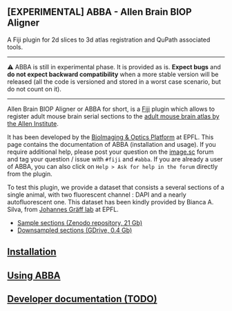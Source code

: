 ## [EXPERIMENTAL] ABBA - Allen Brain BIOP Aligner

A Fiji plugin for 2d slices to 3d atlas registration and QuPath associated tools.

---

:warning: ABBA is still in experimental phase. It is provided as is. **Expect bugs** and **do not expect backward compatibility** when a more stable version will be released (all the code is versioned and stored in a worst case scenario, but do not count on it).

---

Allen Brain BIOP Aligner or ABBA for short, is a [Fiji](https://fiji.sc/) plugin which allows to register adult mouse brain serial sections to the [adult mouse brain atlas by the Allen Institute](http://atlas.brain-map.org/atlas?atlas=602630314).

It has been developed by the [BioImaging & Optics Platform](https://www.epfl.ch/research/facilities/ptbiop/) at EPFL. This page contains the documentation of ABBA (installation and usage). If you require additional help, please post your question on the [image.sc](https://forum.image.sc) forum  and tag your question / issue with `#fiji` and `#abba`. If you are already a user of ABBA, you can also click on `Help > Ask for help in the forum` directly from the plugin.

To test this plugin, we provide a dataset that consists a several sections of a single animal, with two fluorescent channel : DAPI and a nearly autofluorescent one. This dataset has been kindly provided by Bianca A. Silva, from [Johannes Gräff lab](https://www.epfl.ch/labs/graefflab/) at EPFL.

* [Sample sections  (Zenodo repository, 21 Gb) ](https://doi.org/10.5281/zenodo.4715656)
* [Downsampled sections  (GDrive, 0.4 Gb) ](https://drive.google.com/file/d/1OVb860hy-UZSSXa_u9drWiPKEunWT_a7/view?usp=sharing)


## [Installation](installation.md)
## [Using ABBA]()
## [Developer documentation (TODO)]()

<!---
### Markdown

Markdown is a lightweight and easy-to-use syntax for styling your writing. It includes conventions for

```markdown
Syntax highlighted code block

# Header 1
## Header 2
### Header 3

- Bulleted
- List

1. Numbered
2. List

**Bold** and _Italic_ and `Code` text

[Link](url) and ![Image](src)
```

For more details see [GitHub Flavored Markdown](https://guides.github.com/features/mastering-markdown/).

### Jekyll Themes

Your Pages site will use the layout and styles from the Jekyll theme you have selected in your [repository settings](https://github.com/BIOP/ijp-imagetoatlas/settings/pages). The name of this theme is saved in the Jekyll `_config.yml` configuration file.

### Support or Contact

Having trouble with Pages? Check out our [documentation](https://docs.github.com/categories/github-pages-basics/) or [contact support](https://support.github.com/contact) and we’ll help you sort it out.

-->
